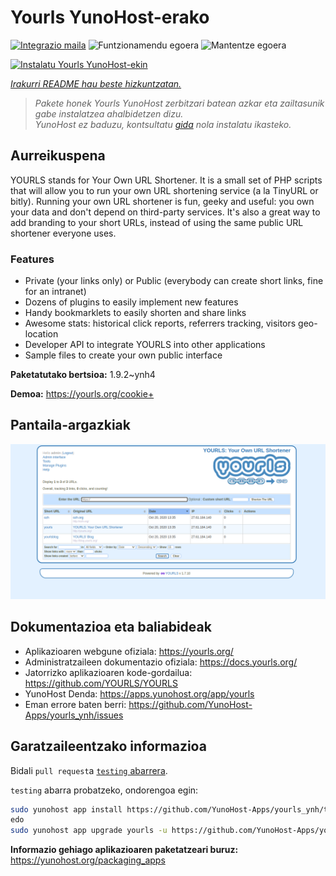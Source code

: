 <!--
Ohart ongi: README hau automatikoki sortu da <https://github.com/YunoHost/apps/tree/master/tools/readme_generator>ri esker
EZ editatu eskuz.
-->

# Yourls YunoHost-erako

[![Integrazio maila](https://dash.yunohost.org/integration/yourls.svg)](https://dash.yunohost.org/appci/app/yourls) ![Funtzionamendu egoera](https://ci-apps.yunohost.org/ci/badges/yourls.status.svg) ![Mantentze egoera](https://ci-apps.yunohost.org/ci/badges/yourls.maintain.svg)

[![Instalatu Yourls YunoHost-ekin](https://install-app.yunohost.org/install-with-yunohost.svg)](https://install-app.yunohost.org/?app=yourls)

*[Irakurri README hau beste hizkuntzatan.](./ALL_README.md)*

> *Pakete honek Yourls YunoHost zerbitzari batean azkar eta zailtasunik gabe instalatzea ahalbidetzen dizu.*  
> *YunoHost ez baduzu, kontsultatu [gida](https://yunohost.org/install) nola instalatu ikasteko.*

## Aurreikuspena

YOURLS stands for Your Own URL Shortener. It is a small set of PHP scripts that will allow you to run your own URL shortening service (a la TinyURL or bitly).
Running your own URL shortener is fun, geeky and useful: you own your data and don't depend on third-party services. It's also a great way to add branding to your short URLs, instead of using the same public URL shortener everyone uses.

### Features

- Private (your links only) or Public (everybody can create short links, fine for an intranet)
- Dozens of plugins to easily implement new features
- Handy bookmarklets to easily shorten and share links
- Awesome stats: historical click reports, referrers tracking, visitors geo-location
- Developer API to integrate YOURLS into other applications
- Sample files to create your own public interface


**Paketatutako bertsioa:** 1.9.2~ynh4

**Demoa:** <https://yourls.org/cookie+>

## Pantaila-argazkiak

![Yourls(r)en pantaila-argazkia](./doc/screenshots/p4.png)

## Dokumentazioa eta baliabideak

- Aplikazioaren webgune ofiziala: <https://yourls.org/>
- Administratzaileen dokumentazio ofiziala: <https://docs.yourls.org/>
- Jatorrizko aplikazioaren kode-gordailua: <https://github.com/YOURLS/YOURLS>
- YunoHost Denda: <https://apps.yunohost.org/app/yourls>
- Eman errore baten berri: <https://github.com/YunoHost-Apps/yourls_ynh/issues>

## Garatzaileentzako informazioa

Bidali `pull request`a [`testing` abarrera](https://github.com/YunoHost-Apps/yourls_ynh/tree/testing).

`testing` abarra probatzeko, ondorengoa egin:

```bash
sudo yunohost app install https://github.com/YunoHost-Apps/yourls_ynh/tree/testing --debug
edo
sudo yunohost app upgrade yourls -u https://github.com/YunoHost-Apps/yourls_ynh/tree/testing --debug
```

**Informazio gehiago aplikazioaren paketatzeari buruz:** <https://yunohost.org/packaging_apps>
